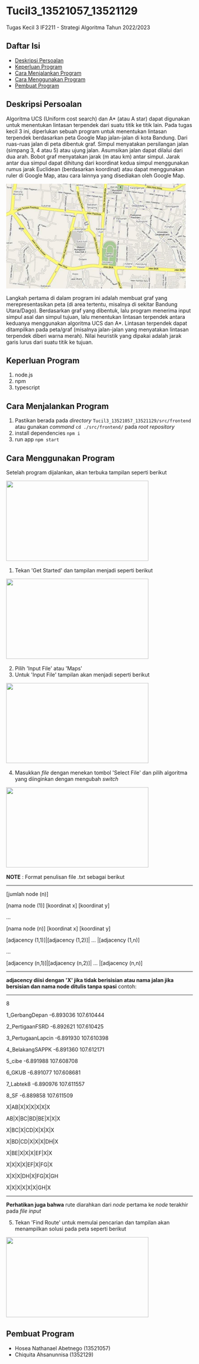 # Tucil3_13521057_13521129
Tugas Kecil 3 IF2211 - Strategi Algoritma
Tahun 2022/2023

## Daftar Isi
* [Deskripsi Persoalan](#deskripsi-persoalan)
* [Keperluan Program](#keperluan-program)
* [Cara Menjalankan Program](#cara-menjalankan-program)
* [Cara Menggunakan Program](#cara-menggunakan-program)
* [Pembuat Program](#pembuat-program)

## Deskripsi Persoalan
Algoritma UCS (Uniform cost search) dan A* (atau A star) dapat digunakan untuk menentukan
lintasan terpendek dari suatu titik ke titik lain. Pada tugas kecil 3 ini, diperlukan sebuah program untuk menentukan
lintasan terpendek berdasarkan peta Google Map jalan-jalan di kota Bandung. Dari ruas-ruas jalan
di peta dibentuk graf. Simpul menyatakan persilangan jalan (simpang 3, 4 atau 5) atau ujung jalan.
Asumsikan jalan dapat dilalui dari dua arah. Bobot graf menyatakan jarak (m atau km) antar simpul.
Jarak antar dua simpul dapat dihitung dari koordinat kedua simpul menggunakan rumus jarak
Euclidean (berdasarkan koordinat) atau dapat menggunakan ruler di Google Map, atau cara
lainnya yang disediakan oleh Google Map.

![Example screenshot](./Maps.png)

Langkah pertama di dalam program ini adalah membuat graf yang merepresentasikan peta (di area tertentu, misalnya di sekitar Bandung Utara/Dago). Berdasarkan graf yang dibentuk, lalu program menerima input simpul asal dan simpul tujuan, lalu menentukan lintasan terpendek antara keduanya menggunakan algoritma UCS dan A*. Lintasan terpendek dapat ditampilkan pada peta/graf (misalnya jalan-jalan yang menyatakan lintasan terpendek diberi warna merah). Nilai heuristik yang dipakai adalah jarak garis lurus dari suatu titik ke tujuan.

## Keperluan Program
1. node.js
2. npm
3. typescript

## Cara Menjalankan Program
1. Pastikan berada pada *directory* 
```Tucil3_13521057_13521129/src/frontend``` atau gunakan *command* ```cd ./src/frontend/``` pada *root repository*
2. install dependencies
```npm i```
3. run app
```npm start```

## Cara Menggunakan Program
Setelah program dijalankan, akan terbuka tampilan seperti berikut

<img src='./MenuUtama.png' width='384' height='216'></img>

1. Tekan 'Get Started' dan tampilan menjadi seperti berikut

<img src='./PilihInput.png' width='384' height='216'></img>

2. Pilih 'Input File' atau 'Maps'
3. Untuk 'Input File' tampilan akan menjadi seperti berikut

<img src='./UseFile.png' width='384' height='216'></img>

4. Masukkan *file* dengan menekan tombol 'Select File' dan pilih algoritma yang diinginkan dengan mengubah *switch*

<img src='./InputFile.png' width='384' height='216'></img>

**NOTE** : Format penulisan file .txt sebagai berikut
***
[jumlah node (n)]

[nama node (1)] [koordinat x] [koordinat y]

...

[nama node (n)] [koordinat x] [koordinat y]

[adjacency (1,1)]|[adjacency (1,2)]| ... |[adjacency (1,n)]

...

[adjacency (n,1)]|[adjacency (n,2)]| ... |[adjacency (n,n)]
***
**adjacency diisi dengan 'X' jika tidak berisisian atau nama jalan jika bersisian dan nama node ditulis tanpa spasi** 
contoh:
***
8

1_GerbangDepan -6.893036 107.610444

2_PertigaanFSRD -6.892621 107.610425

3_PertugaanLapcin -6.891930 107.610398

4_BelakangSAPPK -6.891360 107.612171

5_cibe -6.891988 107.608708

6_GKUB -6.891077 107.608681

7_Labtek8 -6.890976 107.611557

8_SF -6.889858 107.611509

X|AB|X|X|X|X|X|X

AB|X|BC|BD|BE|X|X|X

X|BC|X|CD|X|X|X|X

X|BD|CD|X|X|X|DH|X

X|BE|X|X|X|EF|X|X

X|X|X|X|EF|X|FG|X

X|X|X|DH|X|FG|X|GH

X|X|X|X|X|X|GH|X
***
**Perhatikan juga bahwa** rute diarahkan dari *node* pertama ke *node* terakhir pada *file input*

5. Tekan 'Find Route' untuk memulai pencarian dan tampilan akan menampilkan solusi pada peta seperti berikut

<img src='./StartSearch.png' width='384' height='216'></img>

## Pembuat Program
* Hosea Nathanael Abetnego (13521057)
* Chiquita Ahsanunnisa (1352129)
